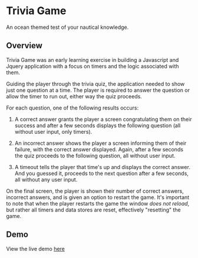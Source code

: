 # Trivia Game
An ocean themed test of your nautical knowledge.

## Overview 
Trivia Game was an early learning exercise in building a Javascript and Jquery application with a focus on timers and the logic associated with them. 

Guiding the player through the trivia quiz, the application needed to show just one question at a time. The player is required to answer the question or allow the timer to run out, either way the quiz proceeds.

For each question, one of the following results occurs:

1. A correct answer grants the player a screen congratulating them on their success and after a few seconds displays the following question (all without user input, only timers).

2. An incorrect answer shows the player a screen informing them of their failure, with the correct answer displayed. Again, after a few seconds the quiz proceeds to the following question, all without user input.

3. A timeout tells the player that time's up and displays the correct answer. And you guessed it, proceeds to the next question after a few seconds, all without any user input.

On the final screen, the player is shown their number of correct answers, incorrect answers, and is given an option to restart the game. It's important to note that when the player restarts the game the window *does not reload*, but rather all timers and data stores are reset, effectively "resetting" the game.

## Demo
View the live demo [here](http://www.joshyager.com/TriviaGame/)
